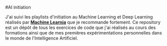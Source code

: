 #AI initiation

J'ai suivi les playlists d'initiation au Machine Learning et Deep Learning réalisés par **[Machine Learnia]([https://www.mariusdiguat.fr/](https://www.youtube.com/@MachineLearnia))** que je recommande fortement.
Ce repository est un dépôt de tous les exercices de code que j'ai réalisés au cours des formations ainsi que de mes premières expérimentations personnelles dans le monde de l'Intelligence Artificiel.
